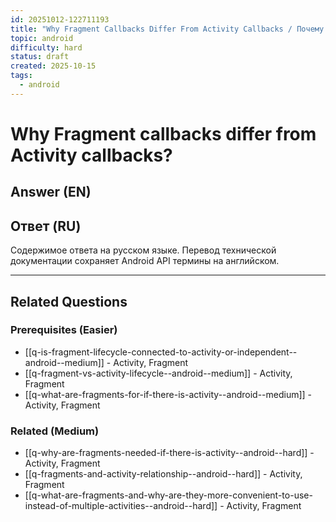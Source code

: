 ```yaml
---
id: 20251012-122711193
title: "Why Fragment Callbacks Differ From Activity Callbacks / Почему колбэки Fragment отличаются от колбэков Activity"
topic: android
difficulty: hard
status: draft
created: 2025-10-15
tags:
  - android
---
```

# Why Fragment callbacks differ from Activity callbacks?

## Answer (EN)


## Ответ (RU)

Содержимое ответа на русском языке. Перевод технической документации сохраняет Android API термины на английском.


---

## Related Questions

### Prerequisites (Easier)
- [[q-is-fragment-lifecycle-connected-to-activity-or-independent--android--medium]] - Activity, Fragment
- [[q-fragment-vs-activity-lifecycle--android--medium]] - Activity, Fragment
- [[q-what-are-fragments-for-if-there-is-activity--android--medium]] - Activity, Fragment

### Related (Medium)
- [[q-why-are-fragments-needed-if-there-is-activity--android--hard]] - Activity, Fragment
- [[q-fragments-and-activity-relationship--android--hard]] - Activity, Fragment
- [[q-what-are-fragments-and-why-are-they-more-convenient-to-use-instead-of-multiple-activities--android--hard]] - Activity, Fragment
